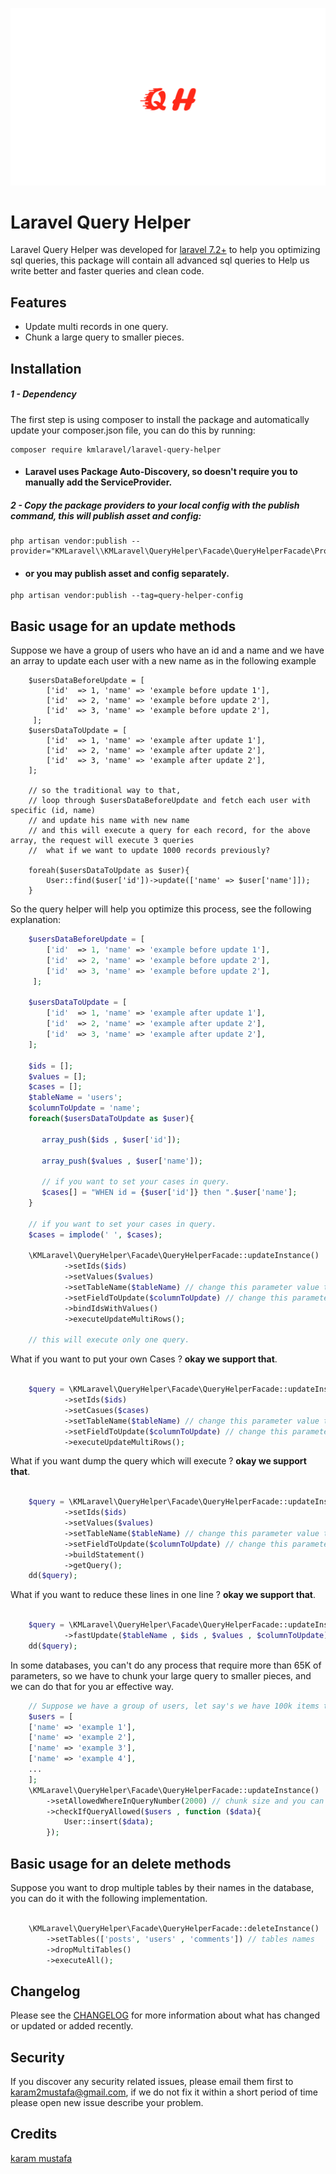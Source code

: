 ![logo](assets/logo.png)

# Laravel Query Helper

Laravel Query Helper was developed for [laravel 7.2+](http://laravel.com/) to help you optimizing
sql queries, this package will contain all advanced sql queries to Help us write better and faster queries and clean code.

Features
--------
- Update multi records in one query.
- Chunk a large query to smaller pieces.

Installation
------------
##### 1 - Dependency
The first step is using composer to install the package and automatically update your composer.json file, you can do this by running:
```shell
composer require kmlaravel/laravel-query-helper
```
- #### Laravel uses Package Auto-Discovery, so doesn't require you to manually add the ServiceProvider.
##### 2 - Copy the package providers to your local config with the publish command, this will publish asset and config:
```shell
php artisan vendor:publish --provider="KMLaravel\\KMLaravel\QueryHelper\Facade\QueryHelperFacade\Providers\\KMLaravel\QueryHelper\Facade\QueryHelperFacadeServiceProviders"
```
- #### or you may publish asset and config separately.
```shell
php artisan vendor:publish --tag=query-helper-config
```

Basic usage for an update methods
-----------
Suppose we have a group of users who have an id and a name and we have an array to update each user with a new name 
as in the following example
```shell
    $usersDataBeforeUpdate = [
        ['id'  => 1, 'name' => 'example before update 1'],
        ['id'  => 2, 'name' => 'example before update 2'],
        ['id'  => 3, 'name' => 'example before update 2'],
     ];
    $usersDataToUpdate = [
        ['id'  => 1, 'name' => 'example after update 1'],
        ['id'  => 2, 'name' => 'example after update 2'],
        ['id'  => 3, 'name' => 'example after update 2'],
    ];

    // so the traditional way to that,
    // loop through $usersDataBeforeUpdate and fetch each user with specific (id, name)
    // and update his name with new name
    // and this will execute a query for each record, for the above array, the request will execute 3 queries
    //  what if we want to update 1000 records previously? 
    
    foreah($usersDataToUpdate as $user){
        User::find($user['id'])->update(['name' => $user['name']]);
    }

```
So the query helper will help you optimize this process, see the following explanation:
```php
    $usersDataBeforeUpdate = [
        ['id'  => 1, 'name' => 'example before update 1'],
        ['id'  => 2, 'name' => 'example before update 2'],
        ['id'  => 3, 'name' => 'example before update 2'],
     ];

    $usersDataToUpdate = [
        ['id'  => 1, 'name' => 'example after update 1'],
        ['id'  => 2, 'name' => 'example after update 2'],
        ['id'  => 3, 'name' => 'example after update 2'],
    ];

    $ids = [];
    $values = [];
    $cases = [];
    $tableName = 'users';
    $columnToUpdate = 'name';
    foreach($usersDataToUpdate as $user){

       array_push($ids , $user['id']);

       array_push($values , $user['name']);

       // if you want to set your cases in query.
       $cases[] = "WHEN id = {$user['id']} then ".$user['name'];
    }

    // if you want to set your cases in query.
    $cases = implode(' ', $cases);

    \KMLaravel\QueryHelper\Facade\QueryHelperFacade::updateInstance()
            ->setIds($ids)
            ->setValues($values)
            ->setTableName($tableName) // change this parameter value to your database table name.
            ->setFieldToUpdate($columnToUpdate) // change this parameter value to your database column name.
            ->bindIdsWithValues()
            ->executeUpdateMultiRows();

    // this will execute only one query.
```
What if you want to put your own Cases ?  **okay we support that**.
```php

    $query = \KMLaravel\QueryHelper\Facade\QueryHelperFacade::updateInstance()
            ->setIds($ids)
            ->setCasues($cases)
            ->setTableName($tableName) // change this parameter value to your database table name.
            ->setFieldToUpdate($columnToUpdate) // change this parameter value to your database column name.
            ->executeUpdateMultiRows();
```
What if you want dump the query which will execute ?  **okay we support that**.
```php

    $query = \KMLaravel\QueryHelper\Facade\QueryHelperFacade::updateInstance()
            ->setIds($ids)
            ->setValues($values)
            ->setTableName($tableName) // change this parameter value to your database table name.
            ->setFieldToUpdate($columnToUpdate) // change this parameter value to your database column name.
            ->buildStatement()
            ->getQuery();
    dd($query);

```
What if you want to reduce these lines in one line ?  **okay we support that**.
```php

    $query = \KMLaravel\QueryHelper\Facade\QueryHelperFacade::updateInstance()
            ->fastUpdate($tableName , $ids , $values , $columnToUpdate);
    dd($query);

```
In some databases, you can't do any process that require more than 65K of parameters,
so we have to chunk your large query to smaller pieces, and we can do that for you ar effective way.
```php
    // Suppose we have a group of users, let say's we have 100k items to insert.
    $users = [
    ['name' => 'example 1'],
    ['name' => 'example 2'],
    ['name' => 'example 3'],
    ['name' => 'example 4'],
    ...
    ];   
    \KMLaravel\QueryHelper\Facade\QueryHelperFacade::updateInstance()
        ->setAllowedWhereInQueryNumber(2000) // chunk size and you can update the default value from query_helper.php config file
        ->checkIfQueryAllowed($users , function ($data){
            User::insert($data);
        });
```
Basic usage for an delete methods
-----------
Suppose you want to drop multiple tables by their names in the database, you can do it with the following implementation.
```php

    \KMLaravel\QueryHelper\Facade\QueryHelperFacade::deleteInstance()
        ->setTables(['posts', 'users' , 'comments']) // tables names
        ->dropMultiTables()
        ->executeAll();

```

Changelog
---------
Please see the [CHANGELOG](https://github.com/karam-mustafa/laravel-query-helper/blob/main/CHANGELOG.md) for more information about what has changed or updated or added recently.

Security
--------
If you discover any security related issues, please email them first to karam2mustafa@gmail.com, 
if we do not fix it within a short period of time please open new issue describe your problem. 

Credits
-------
[karam mustafa](https://www.linkedin.com/in/karam2mustafa)
